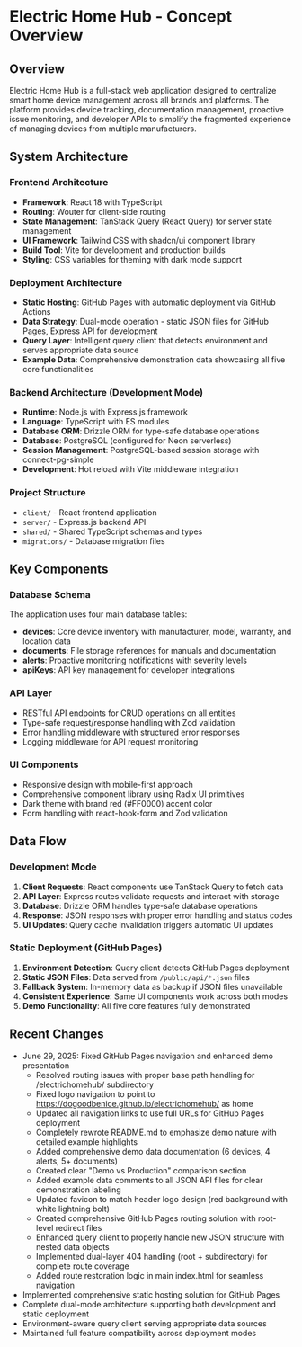# Electric Home Hub - Concept Overview

## Overview

Electric Home Hub is a full-stack web application designed to centralize smart home device management across all brands and platforms. The platform provides device tracking, documentation management, proactive issue monitoring, and developer APIs to simplify the fragmented experience of managing devices from multiple manufacturers.

## System Architecture

### Frontend Architecture
- **Framework**: React 18 with TypeScript
- **Routing**: Wouter for client-side routing
- **State Management**: TanStack Query (React Query) for server state management
- **UI Framework**: Tailwind CSS with shadcn/ui component library
- **Build Tool**: Vite for development and production builds
- **Styling**: CSS variables for theming with dark mode support

### Deployment Architecture
- **Static Hosting**: GitHub Pages with automatic deployment via GitHub Actions
- **Data Strategy**: Dual-mode operation - static JSON files for GitHub Pages, Express API for development
- **Query Layer**: Intelligent query client that detects environment and serves appropriate data source
- **Example Data**: Comprehensive demonstration data showcasing all five core functionalities

### Backend Architecture (Development Mode)
- **Runtime**: Node.js with Express.js framework
- **Language**: TypeScript with ES modules
- **Database ORM**: Drizzle ORM for type-safe database operations
- **Database**: PostgreSQL (configured for Neon serverless)
- **Session Management**: PostgreSQL-based session storage with connect-pg-simple
- **Development**: Hot reload with Vite middleware integration

### Project Structure
- `client/` - React frontend application
- `server/` - Express.js backend API
- `shared/` - Shared TypeScript schemas and types
- `migrations/` - Database migration files

## Key Components

### Database Schema
The application uses four main database tables:
- **devices**: Core device inventory with manufacturer, model, warranty, and location data
- **documents**: File storage references for manuals and documentation
- **alerts**: Proactive monitoring notifications with severity levels
- **apiKeys**: API key management for developer integrations

### API Layer
- RESTful API endpoints for CRUD operations on all entities
- Type-safe request/response handling with Zod validation
- Error handling middleware with structured error responses
- Logging middleware for API request monitoring

### UI Components
- Responsive design with mobile-first approach
- Comprehensive component library using Radix UI primitives
- Dark theme with brand red (#FF0000) accent color
- Form handling with react-hook-form and Zod validation

## Data Flow

### Development Mode
1. **Client Requests**: React components use TanStack Query to fetch data
2. **API Layer**: Express routes validate requests and interact with storage
3. **Database**: Drizzle ORM handles type-safe database operations
4. **Response**: JSON responses with proper error handling and status codes
5. **UI Updates**: Query cache invalidation triggers automatic UI updates

### Static Deployment (GitHub Pages)
1. **Environment Detection**: Query client detects GitHub Pages deployment
2. **Static JSON Files**: Data served from `/public/api/*.json` files
3. **Fallback System**: In-memory data as backup if JSON files unavailable
4. **Consistent Experience**: Same UI components work across both modes
5. **Demo Functionality**: All five core features fully demonstrated

## Recent Changes
- June 29, 2025: Fixed GitHub Pages navigation and enhanced demo presentation
  - Resolved routing issues with proper base path handling for /electrichomehub/ subdirectory
  - Fixed logo navigation to point to https://dogoodbenice.github.io/electrichomehub/ as home
  - Updated all navigation links to use full URLs for GitHub Pages deployment
  - Completely rewrote README.md to emphasize demo nature with detailed example highlights
  - Added comprehensive demo data documentation (6 devices, 4 alerts, 5+ documents)
  - Created clear "Demo vs Production" comparison section
  - Added example data comments to all JSON API files for clear demonstration labeling
  - Updated favicon to match header logo design (red background with white lightning bolt)
  - Created comprehensive GitHub Pages routing solution with root-level redirect files
  - Enhanced query client to properly handle new JSON structure with nested data objects
  - Implemented dual-layer 404 handling (root + subdirectory) for complete route coverage
  - Added route restoration logic in main index.html for seamless navigation
- Implemented comprehensive static hosting solution for GitHub Pages
- Complete dual-mode architecture supporting both development and static deployment
- Environment-aware query client serving appropriate data sources
- Maintained full feature compatibility across deployment modes